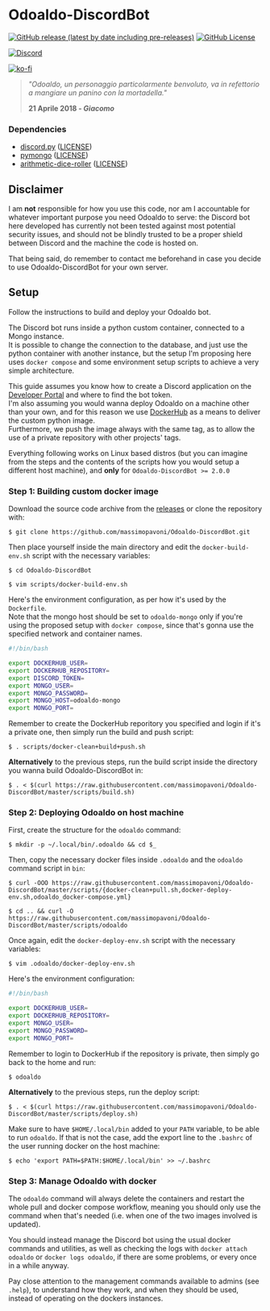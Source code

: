 # **Odoaldo-DiscordBot**
[![GitHub release (latest by date including pre-releases)](https://img.shields.io/github/v/release/massimopavoni/Odoaldo-DiscordBot?include_prereleases)](https://github.com/massimopavoni/Odoaldo-DiscordBot/releases)
[![GitHub License](https://img.shields.io/github/license/massimopavoni/Odoaldo-DiscordBot)](https://github.com/massimopavoni/Odoaldo-DiscordBot/blob/master/LICENSE)

[![Discord](https://img.shields.io/discord/926217143194886234?label=Join%20Not%20Declared%20Developers)](https://discord.gg/ZA76nJ3RsU)

[![ko-fi](https://ko-fi.com/img/githubbutton_sm.svg)](https://ko-fi.com/T6T8BD7A1)

> _"Odoaldo, un personaggio particolarmente benvoluto, va in refettorio a mangiare un panino con la mortadella."_
> 
> **21 Aprile 2018 - _Giacomo_**

### **Dependencies**
- [discord.py](https://pypi.org/project/discord.py/) ([LICENSE](https://github.com/Rapptz/discord.py/blob/master/LICENSE))
- [pymongo](https://pypi.org/project/pymongo/) ([LICENSE](https://github.com/mongodb/mongo-python-driver/blob/master/LICENSE))
- [arithmetic-dice-roller](https://pypi.org/project/arithmetic-dice-roller/) ([LICENSE](https://github.com/massimopavoni/arithmetic-dice-roller/blob/main/LICENSE))

## **Disclaimer**
I am **not** responsible for how you use this code, nor am I accountable for whatever important purpose you need Odoaldo to serve: the Discord bot here developed has currently not been tested against most potential security issues, and should not be blindly trusted to be a proper shield between Discord and the machine the code is hosted on.

That being said, do remember to contact me beforehand in case you decide to use Odoaldo-DiscordBot for your own server.

## **Setup**
Follow the instructions to build and deploy your Odoaldo bot.

The Discord bot runs inside a python custom container, connected to a Mongo instance.<br>
It is possible to change the connection to the database, and just use the python container with another instance, but the setup I'm proposing here uses `docker compose` and some environment setup scripts to achieve a very simple architecture.

This guide assumes you know how to create a Discord application on the [Developer Portal](https://discord.com/developers/applications) and where to find the bot token.<br>
I'm also assuming you would wanna deploy Odoaldo on a machine other than your own, and for this reason we use [DockerHub](https://hub.docker.com/) as a means to deliver the custom python image.<br>
Furthermore, we push the image always with the same tag, as to allow the use of a private repository with other projects' tags.

Everything following works on Linux based distros (but you can imagine from the steps and the contents of the scripts how you would setup a different host machine), and **only** for `Odoaldo-DiscordBot >= 2.0.0`

### **Step 1:** Building custom docker image
Download the source code archive from the [releases](https://github.com/massimopavoni/Odoaldo-DiscordBot/releases) or clone the repository with:
```
$ git clone https://github.com/massimopavoni/Odoaldo-DiscordBot.git
```
Then place yourself inside the main directory and edit the `docker-build-env.sh` script with the necessary variables:
```
$ cd Odoaldo-DiscordBot

$ vim scripts/docker-build-env.sh
```
Here's the environment configuration, as per how it's used by the `Dockerfile`.<br>
Note that the mongo host should be set to `odoaldo-mongo` only if you're using the proposed setup with `docker compose`, since that's gonna use the specified network and container names.
```bash
#!/bin/bash

export DOCKERHUB_USER=
export DOCKERHUB_REPOSITORY=
export DISCORD_TOKEN=
export MONGO_USER=
export MONGO_PASSWORD=
export MONGO_HOST=odoaldo-mongo
export MONGO_PORT=
```
Remember to create the DockerHub reporitory you specified and login if it's a private one, then simply run the build and push script:
```
$ . scripts/docker-clean+build+push.sh
```
**Alternatively** to the previous steps, run the build script inside the directory you wanna build Odoaldo-DiscordBot in:
```
$ . < $(curl https://raw.githubusercontent.com/massimopavoni/Odoaldo-DiscordBot/master/scripts/build.sh)
```

### **Step 2:** Deploying Odoaldo on host machine
First, create the structure for the `odoaldo` command:
```
$ mkdir -p ~/.local/bin/.odoaldo && cd $_
```
Then, copy the necessary docker files inside `.odoaldo` and the `odoaldo` command script in `bin`:
```
$ curl -OOO https://raw.githubusercontent.com/massimopavoni/Odoaldo-DiscordBot/master/scripts/{docker-clean+pull.sh,docker-deploy-env.sh,odoaldo_docker-compose.yml}

$ cd .. && curl -O https://raw.githubusercontent.com/massimopavoni/Odoaldo-DiscordBot/master/scripts/odoaldo
```
Once again, edit the `docker-deploy-env.sh` script with the necessary variables:
```
$ vim .odoaldo/docker-deploy-env.sh
```
Here's the environment configuration:
```bash
#!/bin/bash

export DOCKERHUB_USER=
export DOCKERHUB_REPOSITORY=
export MONGO_USER=
export MONGO_PASSWORD=
export MONGO_PORT=
```
Remember to login to DockerHub if the repository is private, then simply go back to the home and run:
```
$ odoaldo
```
**Alternatively** to the previous steps, run the deploy script:
```
$ . < $(curl https://raw.githubusercontent.com/massimopavoni/Odoaldo-DiscordBot/master/scripts/deploy.sh)
```
Make sure to have `$HOME/.local/bin` added to your `PATH` variable, to be able to run `odoaldo`. If that is not the case, add the export line to the `.bashrc` of the user running docker on the host machine:
```
$ echo 'export PATH=$PATH:$HOME/.local/bin' >> ~/.bashrc
```

### **Step 3:** Manage Odoaldo with docker
The `odoaldo` command will always delete the containers and restart the whole pull and docker compose workflow, meaning you should only use the command when that's needed (i.e. when one of the two images involved is updated).

You should instead manage the Discord bot using the usual docker commands and utilities, as well as checking the logs with `docker attach odoaldo` or `docker logs odoaldo`, if there are some problems, or every once in a while anyway.

Pay close attention to the management commands available to admins (see `.help`), to understand how they work, and when they should be used, instead of operating on the dockers instances.
